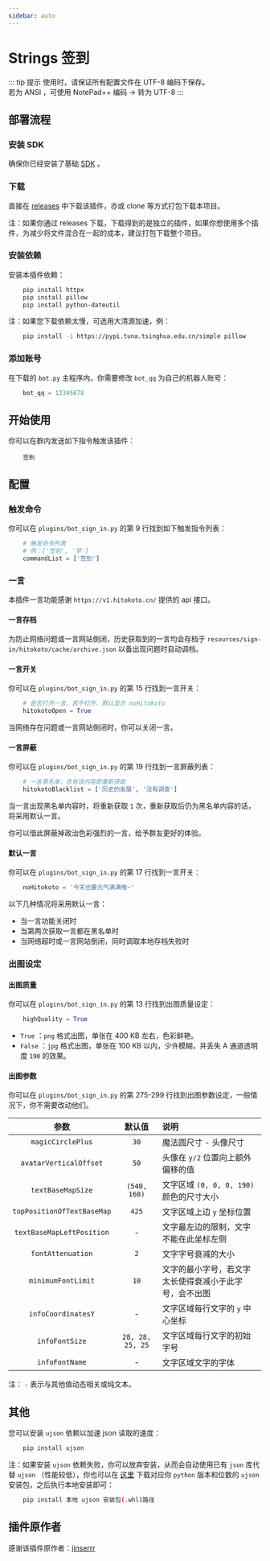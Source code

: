 ```yaml
---
sidebar: auto
---
```


# Strings 签到

::: tip 提示
使用时，请保证所有配置文件在 UTF-8 编码下保存。<br>
若为 ANSI ，可使用 NotePad++ 编码 -> 转为 UTF-8
:::

## 部署流程

### 安装 SDK
确保你已经安装了基础 [SDK](../guide/guide.md) 。

### 下载
直接在 [releases](https://github.com/fz6m/opqqq-plugin/releases) 中下载该插件，亦或 clone 等方式打包下载本项目。

注：如果你通过 releases 下载，下载得到的是独立的插件，如果你想使用多个插件，为减少将文件混合在一起的成本，建议打包下载整个项目。

### 安装依赖
安装本插件依赖：
```bash
    pip install httpx
    pip install pillow
    pip install python-dateutil
```
注：如果您下载依赖太慢，可选用大清源加速，例：
```bash
    pip install -i https://pypi.tuna.tsinghua.edu.cn/simple pillow
```

### 添加账号
在下载的 `bot.py` 主程序内，你需要修改 `bot_qq` 为自己的机器人账号：
```python
    bot_qq = 12345678
```

## 开始使用
你可以在群内发送如下指令触发该插件：
```
    签到
```

## 配置
### 触发命令
你可以在 `plugins/bot_sign_in.py` 的第 9 行找到如下触发指令列表：
```python
    # 触发命令列表
    # 例：['签到', '早']
    commandList = ['签到']
```

### 一言
本插件一言功能感谢 `https://v1.hitokoto.cn/` 提供的 api 接口。

#### 一言存档
为防止网络问题或一言网站倒闭，历史获取到的一言均会存档于 `resources/sign-in/hitokoto/cache/archive.json` 以备出现问题时自动调档。

#### 一言开关
你可以在 `plugins/bot_sign_in.py` 的第 15 行找到一言开关：
```python
    # 是否打开一言，若不打开，默认显示 noHitokoto
    hitokotoOpen = True
```
当网络存在问题或一言网站倒闭时，你可以关闭一言。

#### 一言屏蔽
你可以在 `plugins/bot_sign_in.py` 的第 19 行找到一言屏蔽列表：
```python
    # 一言黑名单，含有该内容即重新获取
    hitokotoBlacklist = ['历史的发展', '没有调查']
```
当一言出现黑名单内容时，将重新获取 `1` 次，重新获取后仍为黑名单内容的话，将采用默认一言。

你可以借此屏蔽掉政治色彩强烈的一言，给予群友更好的体验。

#### 默认一言
你可以在 `plugins/bot_sign_in.py` 的第 17 行找到一言开关：
```python
    noHitokoto = '今天也要元气满满哦~'
```
以下几种情况将采用默认一言：

 * 当一言功能关闭时
 * 当第两次获取一言都在黑名单时
 * 当网络超时或一言网站倒闭，同时调取本地存档失败时

### 出图设定
#### 出图质量
你可以在 `plugins/bot_sign_in.py` 的第 13 行找到出图质量设定：
```python
    highQuality = True
```
 * `True` ：`png` 格式出图，单张在 400 KB 左右，色彩鲜艳。
 * `False` ：`jpg` 格式出图，单张在 100 KB 以内，少许模糊，并丢失 A 通道透明度 `190` 的效果。

#### 出图参数
你可以在 `plugins/bot_sign_in.py` 的第 275-299 行找到出图参数设定，一般情况下，你不需要改动他们。

参数|默认值|说明
:-:|:-:|:-
`magicCirclePlus`     |  `30`        |  魔法圆尺寸 - 头像尺寸
`avatarVerticalOffset`|  `50`         |  头像在 `y/2` 位置向上额外偏移的值
`textBaseMapSize`     |  `(540, 160)` |  文字区域 `(0, 0, 0, 190)` 颜色的尺寸大小
`topPositionOfTextBaseMap`|`425`      |  文字区域上边 `y` 坐标位置
`textBaseMapLeftPosition`| -        |  文字最左边的限制，文字不能在此坐标左侧
`fontAttenuation`       | `2`       |  文字字号衰减的大小
`minimumFontLimit`| `10`            |  文字的最小字号，若文字太长使得衰减小于此字号，会不出图
`infoCoordinatesY`| -               |  文字区域每行文字的 `y` 中心坐标
`infoFontSize`      | `28, 28, 25, 25`| 文字区域每行文字的初始字号
`infoFontName`| - | 文字区域文字的字体

注： `-` 表示与其他值动态相关或纯文本。

## 其他

您可以安装 `ujson` 依赖以加速 json 读取的速度：
```bash
    pip install ujson
```
注：如果安装 `ujson` 依赖失败，你可以放弃安装，从而会自动使用已有 `json` 库代替 `ujson` （性能较低），你也可以在 [这里](https://www.lfd.uci.edu/~gohlke/pythonlibs/#ujson) 下载对应你 `python` 版本和位数的 `ujson` 安装包，之后执行本地安装即可：
```sh
    pip install 本地 ujson 安装包(.whl)路径
```

## 插件原作者
感谢该插件原作者：[jinserrr](https://github.com/jinserrr)